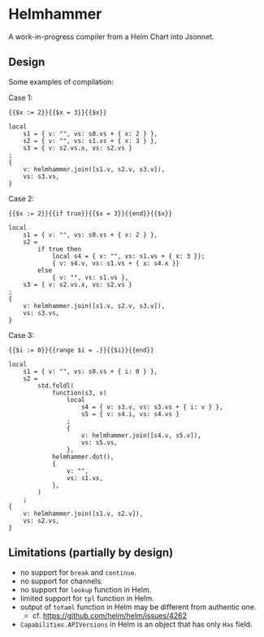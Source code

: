 # Helmhammer

A work-in-progress compiler from a Helm Chart into Jsonnet.

## Design

Some examples of compilation:

Case 1:

```
{{$x := 2}}{{$x = 3}}{{$x}}

local
    s1 = { v: "", vs: s0.vs + { x: 2 } },
    s2 = { v: "", vs: s1.vs + { x: 3 } },
    s3 = { v: s2.vs.x, vs: s2.vs }
;
{
    v: helmhammer.join([s1.v, s2.v, s3.v]),
    vs: s3.vs,
}
```

Case 2:

```
{{$x := 2}}{{if true}}{{$x = 3}}{{end}}{{$x}}

local
    s1 = { v: "", vs: s0.vs + { x: 2 } },
    s2 =
        if true then
            local s4 = { v: "", vs: s1.vs + { x: 3 }};
            { v: s4.v, vs: s1.vs + { x: s4.x }}
        else
            { v: "", vs: s1.vs },
    s3 = { v: s2.vs.x, vs: s2.vs }
;
{
    v: helmhammer.join([s1.v, s2.v, s3.v]),
    vs: s3.vs,
}
```

Case 3:

```
{{$i := 0}}{{range $i = .}}{{$i}}{{end}}

local
    s1 = { v: "", vs: s0.vs + { i: 0 } },
    s2 =
        std.foldl(
            function(s3, v)
                local
                    s4 = { v: s3.v, vs: s3.vs + { i: v } },
                    s5 = { v: s4.i, vs: s4.vs }
                ;
                {
                    v: helmhammer.join([s4.v, s5.v]),
                    vs: s5.vs,
                },
            helmhammer.dot(),
            {
                v: "",
                vs: s1.vs,
            },
        )
    ;
{
    v: helmhammer.join([s1.v, s2.v]),
    vs: s2.vs,
}
```

## Limitations (partially by design)

- no support for `break` and `continue`.
- no support for channels.
- no support for `lookup` function in Helm.
- limited support for `tpl` function in Helm.
- output of `toYaml` function in Helm may be different from authentic one.
  - cf. https://github.com/helm/helm/issues/4262
- `Capabilities.APIVersions` in Helm is an object that has only `Has` field.
